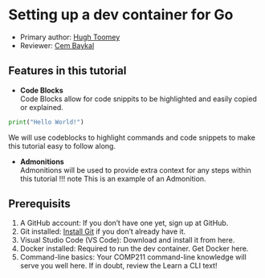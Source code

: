 # Setting up a dev container for Go

* Primary author: [Hugh Toomey](https://hughtoomey)
* Reviewer: [Cem Baykal](https://baykalcem)

## Features in this tutorial
* <b>Code Blocks</b> <br>
Code Blocks allow for code snippits to be highlighted and easily copied or explained.
```py title="Hello World in Python"
print("Hello World!")
```
We will use codeblocks to highlight commands and code snippets to make this tutorial easy to follow along.
* <b>Admonitions</b> <br>
Admonitions will be used to provide extra context for any steps within this tutorial
!!! note
    This is an example of an Admonition. 

## Prerequisits
1. A GitHub account: If you don’t have one yet, sign up at GitHub.
2. Git installed: <a href="https://git-scm.com/book/en/v2/Getting-Started-Installing-Git">Install Git<a> if you don’t already have it.
3. Visual Studio Code (VS Code): Download and install it from here.
4. Docker installed: Required to run the dev container. Get Docker here.
5. Command-line basics: Your COMP211 command-line knowledge will serve you well here. If in doubt, review the Learn a CLI text!
